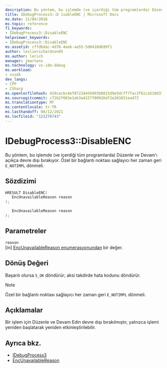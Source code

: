 ```yaml
---
description: Bu yöntem, bu işlemde (ve içerdiği tüm programlarda) Düzenle ve Devam'ı açıkça devre dışı bırakıyor.
title: IDebugProcess3::D isableENC | Microsoft Docs
ms.date: 11/04/2016
ms.topic: reference
f1_keywords:
- IDebugProcess3::DisableENC
helpviewer_keywords:
- IDebugProcess3::DisableENC
ms.assetid: cffdbdac-4d76-4aeb-aa55-5d0410db99f1
author: leslierichardson95
ms.author: lerich
manager: jmartens
ms.technology: vs-ide-debug
ms.workload:
- vssdk
dev_langs:
- CPP
- CSharp
ms.openlocfilehash: 429cacbc4ef87224459493b0815d9e5dcff7fac3f61ca510d334501226a08eef
ms.sourcegitcommit: c72b2f603e1eb3a4157f00926df2e263831ea472
ms.translationtype: MT
ms.contentlocale: tr-TR
ms.lasthandoff: 08/12/2021
ms.locfileid: "121276743"
---
```

# <a name="idebugprocess3disableenc"></a>IDebugProcess3::DisableENC
Bu yöntem, bu işlemde (ve içerdiği tüm programlarda) Düzenle ve Devam'ı açıkça devre dışı bırakıyor. Özel bir bağlantı noktası sağlayıcı her zaman geri `E_NOTIMPL` dönmeli.

## <a name="syntax"></a>Sözdizimi

```cpp
HRESULT DisableENC(
   EncUnavailableReason reason
);
```

```csharp
   EncUnavailableReason reason
);
```

## <a name="parameters"></a>Parametreler
`reason`\
[in] [EncUnavailableReason enumerasyonundan](../../../extensibility/debugger/reference/encunavailablereason.md) bir değer.

## <a name="return-value"></a>Dönüş Değeri
 Başarılı olursa `S_OK` döndürür; aksi takdirde hata kodunu döndürür.

> [!NOTE]
> Özel bir bağlantı noktası sağlayıcı her zaman geri `E_NOTIMPL` dönmeli.

## <a name="remarks"></a>Açıklamalar
 Bir işlem için Düzenle ve Devam Edin devre dışı bırakılmıştır, yalnızca işlemi yeniden başlatarak yeniden etkinleştirilebilir.

## <a name="see-also"></a>Ayrıca bkz.
- [IDebugProcess3](../../../extensibility/debugger/reference/idebugprocess3.md)
- [EncUnavailableReason](../../../extensibility/debugger/reference/encunavailablereason.md)

